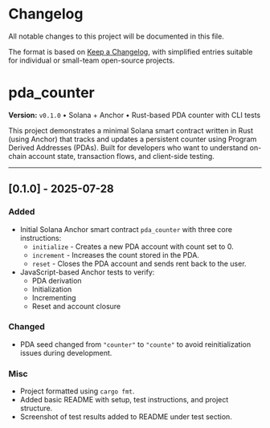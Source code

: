 # Changelog

All notable changes to this project will be documented in this file.

The format is based on [Keep a Changelog](https://keepachangelog.com/en/1.0.0/), with simplified entries suitable for individual or small-team open-source projects.


# pda_counter

**Version:** `v0.1.0` • Solana + Anchor • Rust-based PDA counter with CLI tests

This project demonstrates a minimal Solana smart contract written in Rust (using Anchor) that tracks and updates a persistent counter using Program Derived Addresses (PDAs). Built for developers who want to understand on-chain account state, transaction flows, and client-side testing.


---

## [0.1.0] - 2025-07-28

### Added
- Initial Solana Anchor smart contract `pda_counter` with three core instructions:
  - `initialize` - Creates a new PDA account with count set to 0.
  - `increment` - Increases the count stored in the PDA.
  - `reset` - Closes the PDA account and sends rent back to the user.
- JavaScript-based Anchor tests to verify:
  - PDA derivation
  - Initialization
  - Incrementing
  - Reset and account closure

### Changed
- PDA seed changed from `"counter"` to `"counte"` to avoid reinitialization issues during development.

### Misc
- Project formatted using `cargo fmt`.
- Added basic README with setup, test instructions, and project structure.
- Screenshot of test results added to README under test section.
